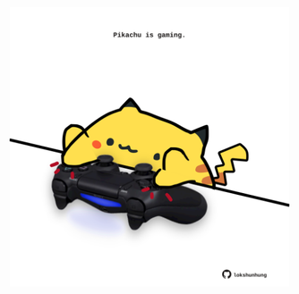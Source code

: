 <!-- built at 01/09/2023, 06:00:51 UTC -->
<p align="center">
  <img width="500" height="500" src="./ReadmeImage.svg">
</p>
